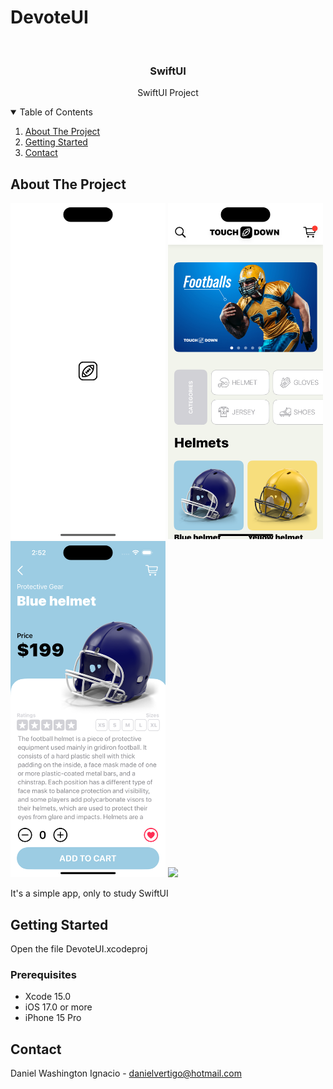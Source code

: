 # DevoteUI

<!-- PROJECT LOGO -->
<br />
<p align="center">

  <h3 align="center">SwiftUI</h3>
  <p align="center">
    SwiftUI Project 
  </p>
</p>



<!-- TABLE OF CONTENTS -->
<details open="open">
  <summary>Table of Contents</summary>
  <ol>
    <li>
      <a href="#about-the-project">About The Project</a>
    </li>
    <li>
      <a href="#getting-started">Getting Started</a>
    </li>
    <li><a href="#contact">Contact</a></li>
  </ol>
</details>



<!-- ABOUT THE PROJECT -->
## About The Project
<p float="left">
  <img src="https://raw.githubusercontent.com/Dwashi2/TouchdownUI/main/1.png" width="248">
  <img src="https://raw.githubusercontent.com/Dwashi2/TouchdownUI/main/2.png" width="248">
  <img src="https://raw.githubusercontent.com/Dwashi2/TouchdownUI/main/3.png" width="248">
  <img src="https://raw.githubusercontent.com/Dwashi2/TouchdownUI/main/4.png" width="248">
</p>
 
 


It's a simple app, only to study SwiftUI


<!-- GETTING STARTED -->
## Getting Started

Open the file DevoteUI.xcodeproj

### Prerequisites

* Xcode 15.0
* iOS 17.0 or more
* iPhone 15 Pro

<!-- CONTACT -->
## Contact


Daniel Washington Ignacio - danielvertigo@hotmail.com

